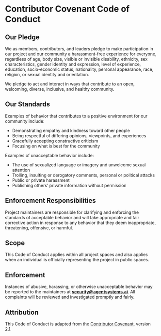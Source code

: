 # Contributor Covenant Code of Conduct

## Our Pledge

We as members, contributors, and leaders pledge to make participation in our
project and our community a harassment-free experience for everyone, regardless
of age, body size, visible or invisible disability, ethnicity, sex
characteristics, gender identity and expression, level of experience, education,
socio-economic status, nationality, personal appearance, race, religion, or
sexual identity and orientation.

We pledge to act and interact in ways that contribute to an open, welcoming,
diverse, inclusive, and healthy community.

## Our Standards

Examples of behavior that contributes to a positive environment for our
community include:

* Demonstrating empathy and kindness toward other people
* Being respectful of differing opinions, viewpoints, and experiences
* Gracefully accepting constructive criticism
* Focusing on what is best for the community

Examples of unacceptable behavior include:

* The use of sexualized language or imagery and unwelcome sexual attention
* Trolling, insulting or derogatory comments, personal or political attacks
* Public or private harassment
* Publishing others’ private information without permission

## Enforcement Responsibilities

Project maintainers are responsible for clarifying and enforcing the standards
of acceptable behavior and will take appropriate and fair corrective action in
response to any behavior that they deem inappropriate, threatening, offensive,
or harmful.

## Scope

This Code of Conduct applies within all project spaces and also applies when an
individual is officially representing the project in public spaces.

## Enforcement

Instances of abusive, harassing, or otherwise unacceptable behavior may be
reported to the maintainers at **security@agentsystems.ai**. All complaints will
be reviewed and investigated promptly and fairly.

## Attribution

This Code of Conduct is adapted from the [Contributor Covenant][homepage],
version 2.1.

[homepage]: https://www.contributor-covenant.org
